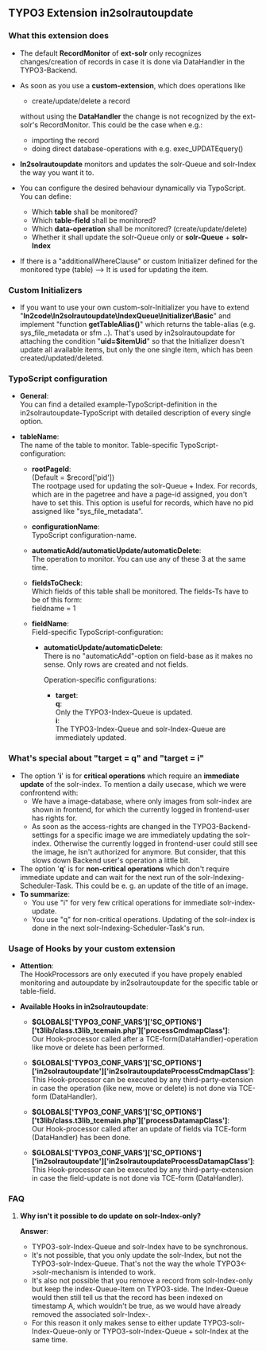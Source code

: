 ## TYPO3 Extension in2solrautoupdate

### What this extension does
* The default **RecordMonitor** of **ext-solr** only recognizes changes/creation of records in case it is done via DataHandler in the TYPO3-Backend.
* As soon as you use a **custom-extension**, which does operations like
	* create/update/delete a record

	without using the **DataHandler** the change is not recognized by the
ext-solr's RecordMonitor.
This could be the case when e.g.:

	* importing the record
	* doing direct database-operations with e.g. exec_UPDATEquery()

* **In2solrautoupdate** monitors and updates the solr-Queue and solr-Index the way you want it to.
* You can configure the desired behaviour dynamically via TypoScript. You can define:
	* Which **table** shall be monitored?
	* Which **table-field** shall be monitored?
	* Which **data-operation** shall be monitored? 
	(create/update/delete)
	* Whether it shall update the solr-Queue only or 
	**solr-Queue** + **solr-Index**
* If there is a "additionalWhereClause" or custom Initializer defined for the monitored type (table) --> It is used for updating the item.
	
### Custom Initializers
* If you want to use your own custom-solr-Initializer you have to extend "**In2code\In2solrautoupdate\IndexQueue\Initializer\Basic**" and implement "function **getTableAlias()**" which returns the table-alias (e.g. sys\_file\_metadata or sfm ..). That's used by in2solrautoupdate for attaching the condition "**uid=$itemUid**" so that the Initializer doesn't update all available items, but only the one single item, which has been created/updated/deleted.


### TypoScript configuration

* **General**:  
	You can find a detailed example-TypoScript-definition in the in2solrautoupdate-TypoScript with detailed description of every single option.

* **tableName**:  
	The name of the table to monitor. Table-specific TypoScript-configuration:

	* **rootPageId**:  
		(Default = $record['pid'])  
		The rootpage used for updating the solr-Queue + Index.
		For records, which are in the pagetree and have a page-id assigned, you don't have to set this. This option is useful for records, which have no pid assigned like "sys\_file\_metadata".

	* **configurationName**:  
		TypoScript configuration-name.
		
	* **automaticAdd/automaticUpdate/automaticDelete**:  
		The operation to monitor. You can use any of these 3 at the same time.

	* **fieldsToCheck**:  
		Which fields of this table shall be monitored. The fields-Ts have to be of this form:  
		fieldname = 1
		
	* **fieldName**:  
	Field-specific TypoScript-configuration:
	
		* **automaticUpdate/automaticDelete**:  
		There is no "automaticAdd"-option on field-base as it makes no sense. Only rows are created and not 
		fields.  
		
			Operation-specific configurations:
		
			* **target**:  
			**q**:  
			Only the TYPO3-Index-Queue is updated.  
			**i**:  
			The TYPO3-Index-Queue and solr-Index-Queue are immediately updated.
					
### What's special about "target = q" and "target = i"
* The option '**i**' is for **critical operations** which require an **immediate update** of the solr-index. To mention a daily usecase, which we were confrontend with:
	* We have a image-database, where only images from solr-index are shown in frontend, for which the 
	currently logged in frontend-user has rights for.
	* As soon as the access-rights are changed in the TYPO3-Backend-settings for a specific image we are immediately updating the solr-index. Otherwise the currently logged in frontend-user could still see the image, he isn't authorized for anymore. But consider, that this slows down Backend user's operation a little bit.
* The option '**q**' is for **non-critical operations** which don't require immediate update and can wait for the next run of the solr-Indexing-Scheduler-Task. This could be e. g. an update of the title of an image.
* **To summarize**:
	* You use "i" for very few critical operations for immediate solr-index-update.
	* You use "q" for non-critical operations. Updating of the solr-index is done in the next solr-Indexing-Scheduler-Task's run.

### Usage of Hooks by your custom extension ###
* **Attention**:  
The HookProcessors are only executed if you have propely enabled monitoring and autoupdate by in2solrautoupdate for the specific table or table-field.

* **Available Hooks in in2solrautoupdate**:  
	* **$GLOBALS['TYPO3\_CONF\_VARS']['SC\_OPTIONS']['t3lib/class.t3lib\_tcemain.php']['processCmdmapClass']**:  
	Our Hook-processor called after a TCE-form(DataHandler)-operation like move or delete has been performed.
	
	* **$GLOBALS['TYPO3\_CONF\_VARS']['SC\_OPTIONS']['in2solrautoupdate']['in2solrautoupdateProcessCmdmapClass']**:  
	This Hook-processor can be executed by any third-party-extension in case the operation (like new, move or delete) is not done via TCE-form (DataHandler).
	
	* **$GLOBALS['TYPO3\_CONF\_VARS']['SC\_OPTIONS']['t3lib/class.t3lib_tcemain.php']['processDatamapClass']**:  
	Our Hook-processor called after an update of fields via TCE-form (DataHandler) has been done.
	
	* **$GLOBALS['TYPO3\_CONF\_VARS']['SC\_OPTIONS']['in2solrautoupdate']['in2solrautoupdateProcessDatamapClass']**:  
	This Hook-processor can be executed by any third-party-extension in case the field-update is not done via
	TCE-form (DataHandler).

### FAQ
1. **Why isn't it possible to do update on solr-Index-only?**

	**Answer**:

	- TYPO3-solr-Index-Queue and solr-Index have to be synchronous.
	- It's not possible, that you only update the solr-Index, but not the TYPO3-solr-Index-Queue. 
	That's not the way the whole TYPO3<->solr-mechanism is intended to work.
	- It's also not possible that you remove a record from solr-Index-only but keep the index-Queue-Item on 
	TYPO3-side. The Index-Queue would then still tell us that the record has been indexed on timestamp A, which wouldn't be true, as we would have already removed the associated solr-Index-<doc>.
	- For this reason it only makes sense to either update TYPO3-solr-Index-Queue-only or TYPO3-solr-Index-Queue + solr-Index at the same time.
